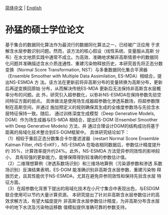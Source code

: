 [简体中文](README.md) | [English](README_en.md)
# 孙猛的硕士学位论文
基于集合的数据同化算法作为最流行的数据同化算法之一，已经被广泛应用
于求解含水层参数识别问题。然而，该方法的核心假设（线性系统、变量服从高斯
分布）在水文地质实践中通常不成立。为高效、准确地求解非高斯情景中的数据同
化问题并准确描述含水介质连通性、重建污染物释放历史，本研究首先将正态分数
变换（Normal Score Transformation, NST）与多重数据同化集合平滑器（Ensemble
Smoother with Multiple Data Assimilation, ES-MDA）相结合，提出NS-ESMDA 方
法。该方法在更新前将非高斯分布的变量转换为高斯分布，更新后再逆变换回原始
分布，从而解决传统ES-MDA 更新后无法保持非高斯含水层概率分布的问题。此
外，研究引入超参数化，以弥补NS-ESMDA在保持参数先验空间特征方面的弱点。
具体做法是使用场生成器超参数化渗透系数场，将超参数限制在高斯空间，并通过
施加预定义的规则确保其生成的全维度参数场与先验含水层特征保持一致。随后，
通过训练深度生成模型（Deep Generative Models, DGM）作为场生成器与ES-MDA
相结合，提出ES-DGM (Ensembel Smoother with Deep Generative Models) 方法，并
通过合理设计DGM的结构成功将基于距离的局域化技术整合到ES-DGM框架中。
具体研究结论如下：<br>
（1）相较于重启正态分数集合卡尔曼滤波器（restart Normal Score Ensemble
Kalman Filter, rNS-EnKF），NS-ESMDA 在吸收相同数据后，参数估计精度提升约
35%，计算效率提升约24%。此外，NS-ESMDA 方法受异参同效性的影响较小，
具有较强的更新能力，能够保障得到较准确的参数估计值。<br>
（2）二维理想算例（渗透系数场识别）和三维场地算例（污染源参数和渗透
系数场识别）反演结果表明，ES-DGM 能准确识别非高斯含水层参数、重建污染物
释放历史，且其性能优于NS-ESMDA，尤其在避免异参同效性和保持先验含水层
特征方面。<br>
（3）在超参数化背景下提出的局域化技术在小尺寸集合中表现出色，与ESDGM
联合使用可以节约大量计算资源。
本研究提出了针对非高斯含水层参数估计的高效求解方法，有望大幅度提升
非高斯含水层参数估计精度，为非高斯分布含水层中的地下水流及污染物运移数
值模拟提供准确可靠的参数支持。
